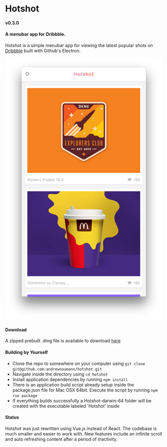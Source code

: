 # Hotshot
#### v0.3.0
#### A menubar app for Dribbble.

Hotshot is a simple menubar app for viewing the latest popular shots on [Dribbble](http://dribbble.com) built with Github's Electron.

![](./appscreenshot.png)

#### Download
A zipped prebuilt .dmg file is available to download [here](https://github.com/andrewnaumann/hotshot/releases/download/0.3.0/Hotshot.zip)

#### Building by Yourself
- Clone the repo to somewhere on your computer using `git clone git@github.com:andrewnaumann/hotshot.git`
- Navigate inside the directory using `cd hotshot`
- Install application dependencies by running `npm install`
- There is an application build script already setup inside the package.json file for Mac OSX 64bit. Execute the script by running `npm run package`
- If everything builds successfully a Hotshot-darwin-64 folder will be created with the executable labeled 'Hotshot' inside

#### Status
Hotshot was just rewritten using Vue.js instead of React.
The codebase is much smaller and easier to work with.
New features include an infinite scroll and auto refreshing content after a period of inactivity.
